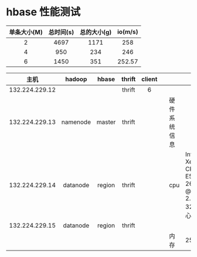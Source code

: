 # hbase 性能测试



| 单条大小(M) | 总时间(s) | 总的大小(g) | io(m/s) |
| :-----: | :----: | :-----: | :-----: |
|    2    |  4697  |  1171   |   258   |
|    4    |  950   |   234   |   246   |
|    6    |  1450  |   351   | 252.57  |



|       主机       |  hadoop  | hbase  | thrift | client |      |        |                                          |
| :------------: | :------: | :----: | :----: | :----: | :--: | ------ | ---------------------------------------- |
| 132.224.229.12 |          |        | thrift |   6    |      |        |                                          |
| 132.224.229.13 | namenode | master | thrift |        |      | 硬件系统信息 |                                          |
| 132.224.229.14 | datanode | region | thrift |        |      | cpu    | Intel(R) Xeon(R) CPU E5-2630 v3 @ 2.40GHz 32个核心 |
| 132.224.229.15 | datanode | region | thrift |        |      |        |                                          |
|                |          |        |        |        |      | 内存     | 251g                                     |

